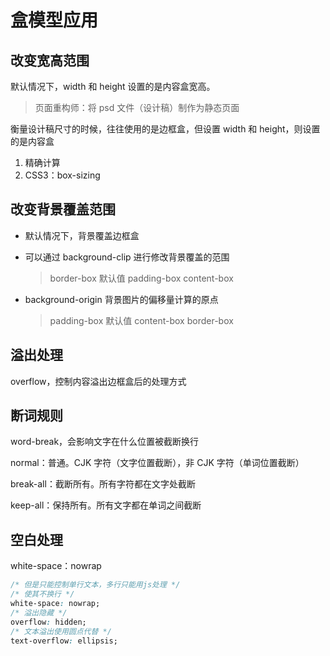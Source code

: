 # 盒模型应用

## 改变宽高范围

默认情况下，width 和 height 设置的是内容盒宽高。

> 页面重构师：将 psd 文件（设计稿）制作为静态页面

衡量设计稿尺寸的时候，往往使用的是边框盒，但设置 width 和 height，则设置的是内容盒

1. 精确计算
2. CSS3：box-sizing

## 改变背景覆盖范围

- 默认情况下，背景覆盖边框盒

- 可以通过 background-clip 进行修改背景覆盖的范围
  > border-box 默认值
  > padding-box
  > content-box

- background-origin 背景图片的偏移量计算的原点
  > padding-box 默认值
  > content-box
  > border-box 

## 溢出处理

overflow，控制内容溢出边框盒后的处理方式

## 断词规则

word-break，会影响文字在什么位置被截断换行

normal：普通。CJK 字符（文字位置截断），非 CJK 字符（单词位置截断）

break-all：截断所有。所有字符都在文字处截断

keep-all：保持所有。所有文字都在单词之间截断

## 空白处理

white-space：nowrap

```css
/* 但是只能控制单行文本，多行只能用js处理 */
/* 使其不换行 */
white-space: nowrap;
/* 溢出隐藏 */
overflow: hidden;
/* 文本溢出使用圆点代替 */
text-overflow: ellipsis;
```
